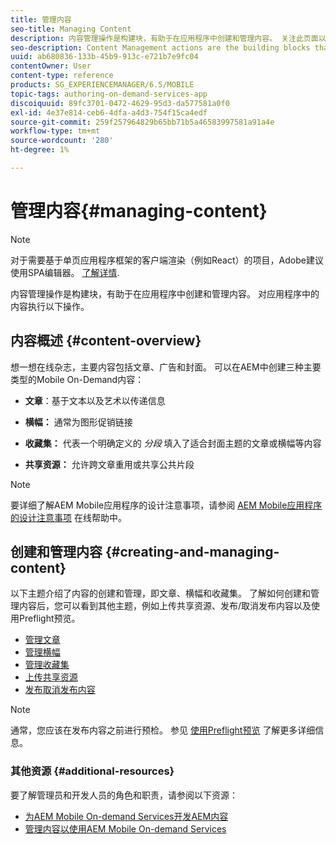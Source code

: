 ```yaml
---
title: 管理内容
seo-title: Managing Content
description: 内容管理操作是构建块，有助于在应用程序中创建和管理内容。 关注此页面以了解更多信息。
seo-description: Content Management actions are the building blocks that help to create and manage content within an application. Follow this page to learn more.
uuid: ab680836-133b-45b9-913c-e721b7e9fc04
contentOwner: User
content-type: reference
products: SG_EXPERIENCEMANAGER/6.5/MOBILE
topic-tags: authoring-on-demand-services-app
discoiquuid: 89fc3701-0472-4629-95d3-da577581a0f0
exl-id: 4e37e814-ceb6-4dfa-a4d3-754f15ca4edf
source-git-commit: 259f257964829b65bb71b5a46583997581a91a4e
workflow-type: tm+mt
source-wordcount: '280'
ht-degree: 1%

---
```


# 管理内容{#managing-content}

>[!NOTE]
>
>对于需要基于单页应用程序框架的客户端渲染（例如React）的项目，Adobe建议使用SPA编辑器。 [了解详情](/help/sites-developing/spa-overview.md).

内容管理操作是构建块，有助于在应用程序中创建和管理内容。 对应用程序中的内容执行以下操作。

## 内容概述 {#content-overview}

想一想在线杂志，主要内容包括文章、广告和封面。 可以在AEM中创建三种主要类型的Mobile On-Demand内容：

* **文章**：基于文本以及艺术以传递信息
* **横幅：** 通常为图形促销链接
* **收藏集：** 代表一个明确定义的 *分段* 填入了适合封面主题的文章或横幅等内容

* **共享资源：** 允许跨文章重用或共享公共片段

>[!NOTE]
>
>要详细了解AEM Mobile应用程序的设计注意事项，请参阅 [AEM Mobile应用程序的设计注意事项](https://helpx.adobe.com/digital-publishing-solution/help/design-app.html) 在线帮助中。

## 创建和管理内容 {#creating-and-managing-content}

以下主题介绍了内容的创建和管理，即文章、横幅和收藏集。 了解如何创建和管理内容后，您可以看到其他主题，例如上传共享资源、发布/取消发布内容以及使用Preflight预览。

* [管理文章](/help/mobile/mobile-on-demand-managing-articles.md)
* [管理横幅](/help/mobile/mobile-on-demand-managing-banners.md)
* [管理收藏集](/help/mobile/mobile-on-demand-managing-collections.md)
* [上传共享资源](/help/mobile/mobile-on-demand-shared-resources.md)
* [发布取消发布内容](/help/mobile/mobile-on-demand-publishing-unpublishing.md)

>[!NOTE]
>
>通常，您应该在发布内容之前进行预检。 参见 [使用Preflight预览](/help/mobile/aem-mobile-manage-ondemand-services.md) 了解更多详细信息。

### 其他资源 {#additional-resources}

要了解管理员和开发人员的角色和职责，请参阅以下资源：

* [为AEM Mobile On-demand Services开发AEM内容](/help/mobile/aem-mobile-on-demand.md)
* [管理内容以使用AEM Mobile On-demand Services](/help/mobile/aem-mobile.md)
